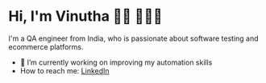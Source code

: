 # Hi, I'm Vinutha 👋🏽 👩🏻‍💻

I'm a QA engineer from India, who is passionate about software testing and ecommerce platforms.

- 🔭 I’m currently working on improving my automation skills
-  How to reach me:  <a href="https://www.linkedin.com/in/vinutha-ravindra-57a1505a">LinkedIn</a> 

<!--
**VinuthaRavindranath/VinuthaRavindranath** is a ✨ _special_ ✨ repository because its `README.md` (this file) appears on your GitHub profile.
I'm a QA engineer from India, who is passionate about software testing and ecommerce platforms.
Here are some ideas to get you started:

- 🔭 I’m currently working on improving my automation skills
- 🌱 I’m currently learning
- 👯 I’m looking to collaborate on ...
- 🤔 I’m looking for help with ...
- 💬 Ask me about ...
- 📫 How to reach me: ...
- 😄 Pronouns: ...
- ⚡ Fun fact: ...
-->
